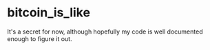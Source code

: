 # bitcoin_is_like

It's a secret for now, although hopefully my code is well documented enough to figure it out.
